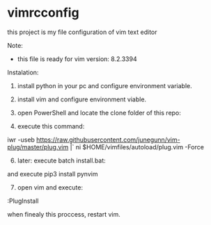 # vimrcconfig
this project is my file configuration of vim text editor

Note:
* this file is ready for vim version: 8.2.3394

Instalation:

1) install python in your pc and configure environment variable.

2) install vim and configure environment viable.

3) open PowerShell and locate the clone folder of this repo:

5) execute this command:

iwr -useb https://raw.githubusercontent.com/junegunn/vim-plug/master/plug.vim |`
    ni $HOME/vimfiles/autoload/plug.vim -Force

6) later:
execute batch install.bat:

and execute
pip3 install pynvim

7) open vim and execute:

:PlugInstall

when finealy this proccess, restart vim.



